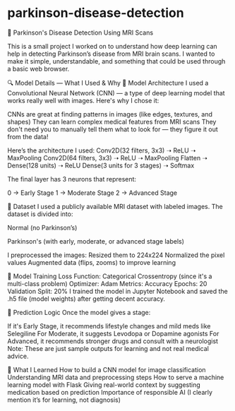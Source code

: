 # parkinson-disease-detection
🧠 Parkinson's Disease Detection Using MRI Scans

This is a small project I worked on to understand how deep learning can help in detecting Parkinson’s disease from MRI brain scans. I wanted to make it simple, understandable, and something that could be used through a basic web browser.

🔍 Model Details — What I Used & Why 🔧 Model Architecture I used a Convolutional Neural Network (CNN) — a type of deep learning model that works really well with images. Here's why I chose it:

CNNs are great at finding patterns in images (like edges, textures, and shapes) They can learn complex medical features from MRI scans They don't need you to manually tell them what to look for — they figure it out from the data!

Here’s the architecture I used: Conv2D(32 filters, 3x3) ➝ ReLU ➝ MaxPooling
Conv2D(64 filters, 3x3) ➝ ReLU ➝ MaxPooling
Flatten ➝ Dense(128 units) ➝ ReLU
Dense(3 units for 3 stages) ➝ Softmax

The final layer has 3 neurons that represent:

0 → Early Stage 1 → Moderate Stage 2 → Advanced Stage

📁 Dataset I used a publicly available MRI dataset with labeled images. The dataset is divided into:

Normal (no Parkinson’s)

Parkinson's (with early, moderate, or advanced stage labels)

I preprocessed the images: Resized them to 224x224 Normalized the pixel values Augmented data (flips, zooms) to improve learning

🎯 Model Training Loss Function: Categorical Crossentropy (since it's a multi-class problem) Optimizer: Adam Metrics: Accuracy Epochs: 20 Validation Split: 20% I trained the model in Jupyter Notebook and saved the .h5 file (model weights) after getting decent accuracy.

🧠 Prediction Logic Once the model gives a stage:

If it's Early Stage, it recommends lifestyle changes and mild meds like Selegiline For Moderate, it suggests Levodopa or Dopamine agonists For Advanced, it recommends stronger drugs and consult with a neurologist Note: These are just sample outputs for learning and not real medical advice.


🌱 What I Learned How to build a CNN model for image classification Understanding MRI data and preprocessing steps How to serve a machine learning model with Flask Giving real-world context by suggesting medication based on prediction Importance of responsible AI (I clearly mention it’s for learning, not diagnosis)

